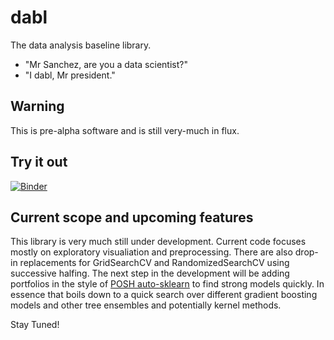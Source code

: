 # dabl
The data analysis baseline library.

- "Mr Sanchez, are you a data scientist?"
- "I dabl, Mr president."

## Warning
This is pre-alpha software and is still very-much in flux.

## Try it out

[![Binder](https://mybinder.org/badge_logo.svg)](https://mybinder.org/v2/gh/amueller/dabl/master)

## Current scope and upcoming features
This library is very much still under development. Current code focuses mostly on exploratory visualiation and preprocessing.
There are also drop-in replacements for GridSearchCV and RandomizedSearchCV using successive halfing.
The next step in the development will be adding portfolios in the style of
[POSH
auto-sklearn](https://ml.informatik.uni-freiburg.de/papers/18-AUTOML-AutoChallenge.pdf)
to find strong models quickly.  In essence that boils down to a quick search
over different gradient boosting models and other tree ensembles and
potentially kernel methods.

Stay Tuned!
